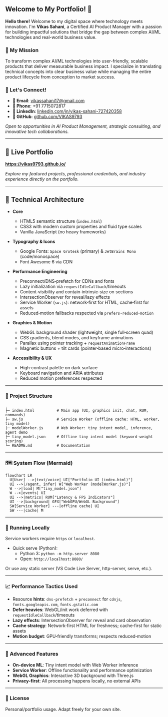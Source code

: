 ## Welcome to My Portfolio! 👋

**Hello there!** Welcome to my digital space where technology meets innovation. I'm **Vikas Sahani**, a Certified AI Product Manager with a passion for building impactful solutions that bridge the gap between complex AI/ML technologies and real-world business value.

### 🚀 My Mission
To transform complex AI/ML technologies into user-friendly, scalable products that deliver measurable business impact. I specialize in translating technical concepts into clear business value while managing the entire product lifecycle from conception to market success.

### 💼 Let's Connect!
- **📧 Email**: vikassahani17@gmail.com
- **📱 Phone**: +91 7715072817
- **💼 LinkedIn**: [linkedin.com/in/vikas-sahani-727420358](https://www.linkedin.com/in/vikas-sahani-727420358)
- **🐙 GitHub**: [github.com/VIKAS9793](https://github.com/VIKAS9793)

*Open to opportunities in AI Product Management, strategic consulting, and innovative tech collaborations.*

---

## 🔗 Live Portfolio
**https://vikas9793.github.io/**

*Explore my featured projects, professional credentials, and industry experience directly on the portfolio.*

---

## 🧱 Technical Architecture

- **Core**
  - HTML5 semantic structure (`index.html`)
  - CSS3 with modern custom properties and fluid type scales
  - Vanilla JavaScript (no heavy frameworks)

- **Typography & Icons**
  - Google Fonts: `Space Grotesk` (primary) & `JetBrains Mono` (code/monospace)
  - Font Awesome 6 via CDN

- **Performance Engineering**
  - Preconnect/DNS‑prefetch for CDNs and fonts
  - Lazy initialization via `requestIdleCallback`/timeouts
  - Content‑visibility and contain‑intrinsic‑size on sections
  - IntersectionObserver for reveal/lazy effects
  - Service Worker (`sw.js`): network‑first for HTML, cache‑first for assets
  - Reduced‑motion fallbacks respected via `prefers-reduced-motion`

- **Graphics & Motion**
  - WebGL background shader (lightweight, single full‑screen quad)
  - CSS gradients, blend modes, and keyframe animations
  - Parallax using pointer tracking + `requestAnimationFrame`
  - Magnetic buttons + tilt cards (pointer‑based micro‑interactions)

- **Accessibility & UX**
  - High‑contrast palette on dark surface
  - Keyboard navigation and ARIA attributes
  - Reduced motion preferences respected

---

### 📁 Project Structure

```
.
├─ index.html          # Main app (UI, graphics init, chat, RUM, commands)
├─ sw.js               # Service Worker (offline cache: HTML, worker, tiny model)
├─ modelWorker.js      # Web Worker: tiny intent model, inference, agent demo
├─ tiny_model.json     # Offline tiny intent model (keyword-weight scoring)
└─ README.md           # Documentation
```

---

### 🗺️ System Flow (Mermaid)

```mermaid
flowchart LR
  U[User] -->|text/voice| UI["Portfolio UI (index.html)"]
  UI -->|/agent, infer| W["Web Worker (modelWorker.js)"]
  W -->|load| M["tiny_model.json"]
  W -->|events| UI
  UI -->|metrics| RUM["Latency & FPS Indicators"]
  UI -->|background| GFX["WebGPU/WebGL Background"]
  SW[Service Worker] ---|offline cache| UI
  SW ---|cache| M
```

---

### 🚀 Running Locally

Service workers require `https` or `localhost`.

- Quick serve (Python):
  - Python 3: `python -m http.server 8080`
  - Open: `http://localhost:8080/`

Or use any static server (VS Code Live Server, http-server, serve, etc.).

---

### 📈 Performance Tactics Used

- Resource **hints**: `dns-prefetch` + `preconnect` for `cdnjs`, `fonts.googleapis.com`, `fonts.gstatic.com`
- **Defer heavies**: WebGL/init work deferred with `requestIdleCallback`/timeouts
- **Lazy effects**: IntersectionObserver for reveal and card observation
- **Cache strategy**: Network‑first HTML for freshness; cache‑first for static assets
- **Motion budget**: GPU‑friendly transforms; respects reduced‑motion

---

### 🧠 Advanced Features

- **On-device ML**: Tiny intent model with Web Worker inference
- **Service Worker**: Offline functionality and performance optimization
- **WebGL Graphics**: Interactive 3D background with Three.js
- **Privacy-first**: All processing happens locally, no external APIs

---

### 📜 License

Personal/portfolio usage. Adapt freely for your own site.


